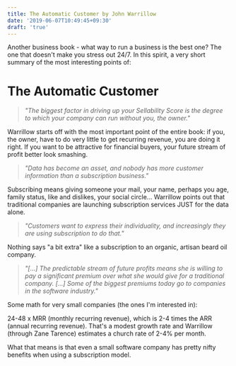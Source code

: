 ```yaml
---
title: The Automatic Customer by John Warrillow
date: '2019-06-07T10:49:45+09:30'
draft: 'true'
---
```

Another business book - what way to run a business is the best one? The one that doesn't make you stress out 24/7. In this spirit, a very short summary of the most interesting points of:

# The Automatic Customer

> _"The biggest factor in driving up your Sellability Score is the degree to which your company can run without you, the owner."_

Warrillow starts off with the most important point of the entire book: if you, the owner, have to do very little to get recurring revenue, you are doing it right. If you want to be attractive for financial buyers, your future stream of profit better look smashing.

> _"Data has become an asset, and nobody has more customer information than a subscription business."_

Subscribing means giving someone your mail, your name, perhaps you age, family status, like and dislikes, your social circle... Warrillow points out that traditional companies are launching subscription services JUST for the data alone.

> _"Customers want to express their individuality, and increasingly they are using subscription to do that."_

Nothing says "a bit extra" like a subscription to an organic, artisan beard oil company.

> _"\[...] The predictable stream of future profits means she is willing to pay a significant premium over what she would give for a traditional company. \[...] Some of the biggest premiums today go to companies in the software industry."_

Some math for very small companies (the ones I'm interested in):

24-48 x MRR (monthly recurring revenue), which is 2-4 times the ARR (annual recurring revenue). That's a modest growth rate and Warrillow (through Zane Tarence) estimates a church rate of 2-4% per month.

What that means is that even a small software company has pretty nifty benefits when using a subscription model.
